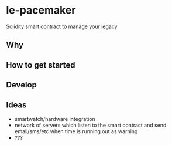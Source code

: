 # le-pacemaker
Solidity smart contract to manage your legacy


## Why


## How to get started

## Develop

## Ideas

- smartwatch/hardware integration
- network of servers which listen to the smart contract and send email/sms/etc when time is running out as warning
- ???